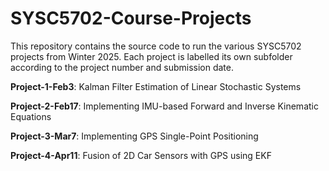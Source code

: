 # SYSC5702-Course-Projects
This repository contains the source code to run the various SYSC5702 projects from Winter 2025. Each project is labelled its own subfolder according to the project number and submission date.

**Project-1-Feb3**: Kalman Filter Estimation of Linear Stochastic Systems

**Project-2-Feb17**: Implementing IMU-based Forward and Inverse Kinematic Equations

**Project-3-Mar7**: Implementing GPS Single-Point Positioning

**Project-4-Apr11**: Fusion of 2D Car Sensors with GPS using EKF
